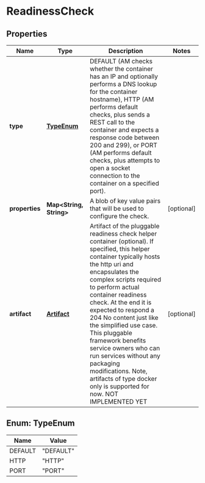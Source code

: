 
# ReadinessCheck

## Properties
Name | Type | Description | Notes
------------ | ------------- | ------------- | -------------
**type** | [**TypeEnum**](#TypeEnum) | DEFAULT (AM checks whether the container has an IP and optionally performs a DNS lookup for the container hostname), HTTP (AM performs default checks, plus sends a REST call to the container and expects a response code between 200 and 299), or PORT (AM performs default checks, plus attempts to open a socket connection to the container on a specified port). | 
**properties** | **Map&lt;String, String&gt;** | A blob of key value pairs that will be used to configure the check. |  [optional]
**artifact** | [**Artifact**](Artifact.md) | Artifact of the pluggable readiness check helper container (optional). If specified, this helper container typically hosts the http uri and encapsulates the complex scripts required to perform actual container readiness check. At the end it is expected to respond a 204 No content just like the simplified use case. This pluggable framework benefits service owners who can run services without any packaging modifications. Note, artifacts of type docker only is supported for now. NOT IMPLEMENTED YET |  [optional]


<a name="TypeEnum"></a>
## Enum: TypeEnum
Name | Value
---- | -----
DEFAULT | &quot;DEFAULT&quot;
HTTP | &quot;HTTP&quot;
PORT | &quot;PORT&quot;



